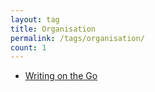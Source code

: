 ```yaml
---
layout: tag
title: Organisation
permalink: /tags/organisation/
count: 1
---
```


- [Writing on the Go](https://ronynn.github.io/https://ronynn.github.io/writing-on-the-go/)
